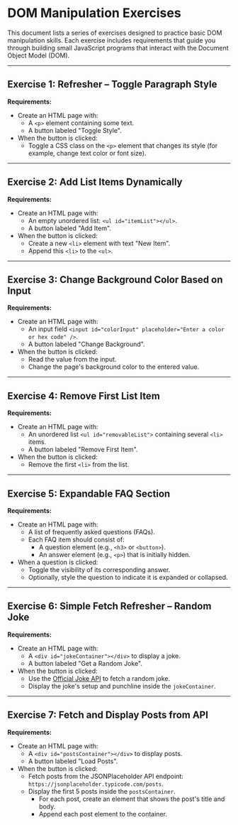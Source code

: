 # DOM Manipulation Exercises

This document lists a series of exercises designed to practice basic DOM manipulation skills. Each exercise includes requirements that guide you through building small JavaScript programs that interact with the Document Object Model (DOM).

---

## Exercise 1: Refresher – Toggle Paragraph Style

**Requirements:**

- Create an HTML page with:
  - A `<p>` element containing some text.
  - A button labeled "Toggle Style".
- When the button is clicked:
  - Toggle a CSS class on the `<p>` element that changes its style (for example, change text color or font size).

---

## Exercise 2: Add List Items Dynamically

**Requirements:**

- Create an HTML page with:
  - An empty unordered list: `<ul id="itemList"></ul>`.
  - A button labeled "Add Item".
- When the button is clicked:
  - Create a new `<li>` element with text "New Item".
  - Append this `<li>` to the `<ul>`.

---

## Exercise 3: Change Background Color Based on Input

**Requirements:**

- Create an HTML page with:
  - An input field `<input id="colorInput" placeholder="Enter a color or hex code" />`.
  - A button labeled "Change Background".
- When the button is clicked:
  - Read the value from the input.
  - Change the page's background color to the entered value.

---

## Exercise 4: Remove First List Item

**Requirements:**

- Create an HTML page with:
  - An unordered list `<ul id="removableList">` containing several `<li>` items.
  - A button labeled "Remove First Item".
- When the button is clicked:
  - Remove the first `<li>` from the list.

---

## Exercise 5: Expandable FAQ Section

**Requirements:**

- Create an HTML page with:
  - A list of frequently asked questions (FAQs).
  - Each FAQ item should consist of:
    - A question element (e.g., `<h3>` or `<button>`).
    - An answer element (e.g., `<p>`) that is initially hidden.
- When a question is clicked:
  - Toggle the visibility of its corresponding answer.
  - Optionally, style the question to indicate it is expanded or collapsed.

---

## Exercise 6: Simple Fetch Refresher – Random Joke

**Requirements:**

- Create an HTML page with:
  - A `<div id="jokeContainer"></div>` to display a joke.
  - A button labeled "Get a Random Joke".
- When the button is clicked:
  - Use the [Official Joke API](https://official-joke-api.appspot.com/random_joke) to fetch a random joke.
  - Display the joke's setup and punchline inside the `jokeContainer`.

---

## Exercise 7: Fetch and Display Posts from API

**Requirements:**

- Create an HTML page with:
  - A `<div id="postsContainer"></div>` to display posts.
  - A button labeled "Load Posts".
- When the button is clicked:
  - Fetch posts from the JSONPlaceholder API endpoint: `https://jsonplaceholder.typicode.com/posts`.
  - Display the first 5 posts inside the `postsContainer`.
    - For each post, create an element that shows the post's title and body.
    - Append each post element to the container.
